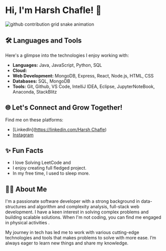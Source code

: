 
# Hi, I'm Harsh Chafle! 👋

<picture>
  <source
    media="(prefers-color-scheme: dark)"
    srcset="https://raw.githubusercontent.com/Harshchafle/Harshchafle/output/github-contribution-grid-snake-dark.svg"
  />
  <source
    media="(prefers-color-scheme: light)"
    srcset="https://raw.githubusercontent.com/Harshchafle/Harshchafle/output/github-contribution-grid-snake.svg"
  />
  <img
    alt="github contribution grid snake animation"
    src="https://raw.githubusercontent.com/Harshchafle/Harshchafle/output/github-contribution-grid-snake.svg"
  />
</picture>

## 🛠️ Languages and Tools
Here's a glimpse into the technologies I enjoy working with:

- **Languages:** Java, JavaScript, Python, SQL
- **Cloud:** 
- **Web Development:** MongoDB, Express, React, Node.js, HTML, CSS
- **Databases:** SQL, MongoDB
- **Tools:** Git, Github, VS Code, IntelliJ IDEA, Eclipse, JupyterNoteBook, Anaconda, StackBlitz

## 🌐 Let's Connect and Grow Together!
Find me on these platforms:

- [LinkedIn]([https://linkedin.com/Harsh Chafle](https://www.linkedin.com/in/harsh-chafle-641809292/))
- [Instagram](ig)

## ✨ Fun Facts
- I love Solving LeetCode and  
- I enjoy creating full fledged project.
- In my free time, I used to sleep more.
  
## 🧑‍💻 About Me
I'm a passionate software developer with a strong background in data-structures and algorithm and complexity analysis, full-stack web development. I have a keen interest in solving complex problems and building scalable solutions. When I'm not coding, you can find me engaged in physical activities .

My journey in tech has led me to work with various cutting-edge technologies and tools that makes problems to solve with more ease. I’m always eager to learn new things and share my knowledge.
